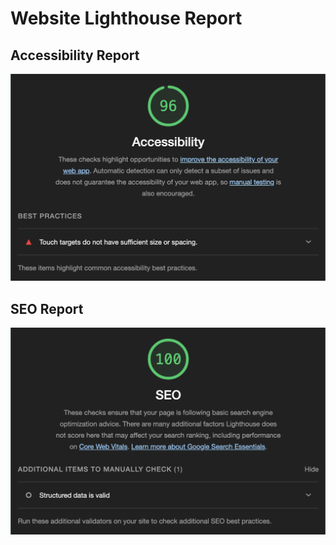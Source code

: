 # Website Lighthouse Report
## Accessibility Report
![picture alt](images/Accessibility.png)
## SEO Report
![picture alt](images/SEO.png)